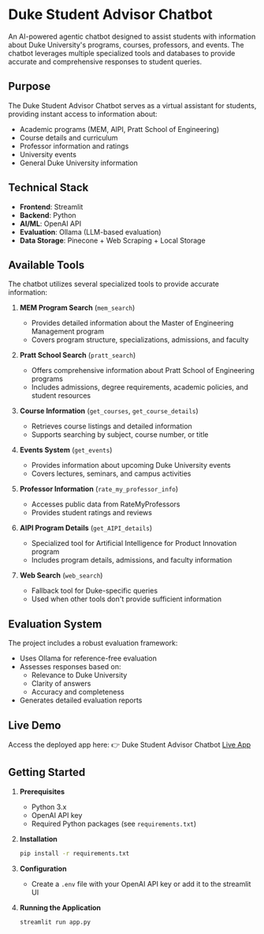 # Duke Student Advisor Chatbot

An AI-powered agentic chatbot designed to assist students with information about Duke University's programs, courses, professors, and events. The chatbot leverages multiple specialized tools and databases to provide accurate and comprehensive responses to student queries.

## Purpose

The Duke Student Advisor Chatbot serves as a virtual assistant for students, providing instant access to information about:
- Academic programs (MEM, AIPI, Pratt School of Engineering)
- Course details and curriculum
- Professor information and ratings
- University events
- General Duke University information

## Technical Stack

- **Frontend**: Streamlit
- **Backend**: Python
- **AI/ML**: OpenAI API
- **Evaluation**: Ollama (LLM-based evaluation)
- **Data Storage**: Pinecone + Web Scraping + Local Storage 

## Available Tools

The chatbot utilizes several specialized tools to provide accurate information:

1. **MEM Program Search** (`mem_search`)
   - Provides detailed information about the Master of Engineering Management program
   - Covers program structure, specializations, admissions, and faculty

2. **Pratt School Search** (`pratt_search`)
   - Offers comprehensive information about Pratt School of Engineering programs
   - Includes admissions, degree requirements, academic policies, and student resources

3. **Course Information** (`get_courses`, `get_course_details`)
   - Retrieves course listings and detailed information
   - Supports searching by subject, course number, or title

4. **Events System** (`get_events`)
   - Provides information about upcoming Duke University events
   - Covers lectures, seminars, and campus activities

5. **Professor Information** (`rate_my_professor_info`)
   - Accesses public data from RateMyProfessors
   - Provides student ratings and reviews

6. **AIPI Program Details** (`get_AIPI_details`)
   - Specialized tool for Artificial Intelligence for Product Innovation program
   - Includes program details, admissions, and faculty information

7. **Web Search** (`web_search`)
   - Fallback tool for Duke-specific queries
   - Used when other tools don't provide sufficient information

## Evaluation System

The project includes a robust evaluation framework:
- Uses Ollama for reference-free evaluation
- Assesses responses based on:
  - Relevance to Duke University
  - Clarity of answers
  - Accuracy and completeness
- Generates detailed evaluation reports

## Live Demo
Access the deployed app here:
👉 Duke Student Advisor Chatbot [Live App](http://13.218.146.34:8503)
## Getting Started

1. **Prerequisites**
   - Python 3.x
   - OpenAI API key
   - Required Python packages (see `requirements.txt`)

2. **Installation**
   ```bash
   pip install -r requirements.txt
   ```

3. **Configuration**
   - Create a `.env` file with your OpenAI API key or add it to the streamlit UI

4. **Running the Application**
   ```bash
   streamlit run app.py
   ```
